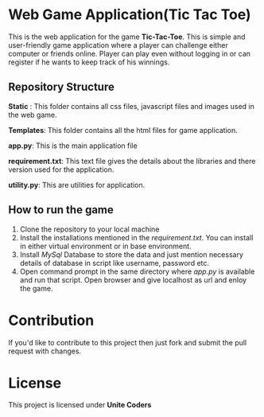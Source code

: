 # Web Game Application(Tic Tac Toe)
This is the web application for the game **Tic-Tac-Toe**. This is simple and user-friendly game application where a player can challenge either computer or friends online. Player can play even without logging in or can register if he wants to keep track of his winnings.

## Repository Structure
**Static** : This folder contains all css files, javascript files and images used in the web game.

**Templates**:  This folder contains all the html files for game application.

**app.py**:  This is the main application file

**requirement.txt**: This text file gives the details about the libraries and there version used for the application.

**utility.py**: This are utilities for application.

## How to run the game
1. Clone the repository to your local  machine
2. Install the installations mentioned in the *requirement.txt*. You can install in either virtual environment or in base environment.
3. Install *MySql* Database to store the data and just mention necessary details of database in script like username, password etc.
4. Open command prompt in the same directory where *app.py* is available and run that script. Open browser and give localhost as url and enloy the game.

# Contribution
If you'd like to contribute to this project then just fork and submit the pull request with changes.

# License
This project is licensed under <a>**Unite Coders**</a>
